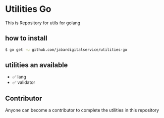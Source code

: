 # Utilities Go

This is Repository for utils for golang 

## how to install

```bash
$ go get -u github.com/jabardigitalservice/utilities-go
```

## utilities an available 
- :white_check_mark: lang
- :white_check_mark: validator

## Contributor

Anyone can become a contributor to complete the utilities in this repository
